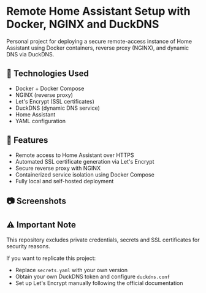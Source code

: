 # Remote Home Assistant Setup with Docker, NGINX and DuckDNS

Personal project for deploying a secure remote-access instance of Home Assistant using Docker containers, reverse proxy (NGINX), and dynamic DNS via DuckDNS.

## 🔧 Technologies Used
- Docker + Docker Compose  
- NGINX (reverse proxy)  
- Let's Encrypt (SSL certificates)  
- DuckDNS (dynamic DNS service)  
- Home Assistant  
- YAML configuration  

## 🚀 Features
- Remote access to Home Assistant over HTTPS  
- Automated SSL certificate generation via Let's Encrypt  
- Secure reverse proxy with NGINX  
- Containerized service isolation using Docker Compose  
- Fully local and self-hosted deployment  

## 📷 Screenshots

## ⚠️ Important Note

This repository excludes private credentials, secrets and SSL certificates for security reasons.

If you want to replicate this project:
- Replace `secrets.yaml` with your own version
- Obtain your own DuckDNS token and configure `duckdns.conf`
- Set up Let's Encrypt manually following the official documentation
